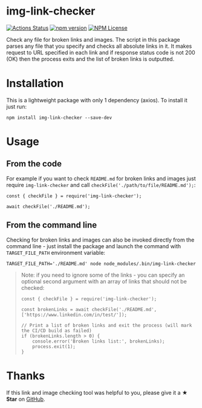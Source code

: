 # img-link-checker

[![Actions Status](https://github.com/Marketionist/img-link-checker/workflows/Build%20and%20Test/badge.svg?branch=master)](https://github.com/Marketionist/img-link-checker/actions)
[![npm version](https://img.shields.io/npm/v/img-link-checker.svg)](https://www.npmjs.com/package/img-link-checker)
[![NPM License](https://img.shields.io/npm/l/img-link-checker.svg)](https://github.com/Marketionist/img-link-checker/blob/master/LICENSE)

Check any file for broken links and images. The script in this package parses any file that you specify and checks all
absolute links in it. It makes request to URL specified in each link and if response status code is not 200 (OK) then
the process exits and the list of broken links is outputted. 

# Installation
This is a lightweight package with only 1 dependency (axios). To install it just run:
```
npm install img-link-checker --save-dev
```

# Usage

## From the code
For example if you want to check `README.md` for broken links and images just require `img-link-checker` and call
`checkFile('./path/to/file/README.md');`:
```
const { checkFile } = require('img-link-checker');

await checkFile('./README.md');
```

## From the command line
Checking for broken links and images can also be invoked directly from the command line - just install the package and
launch the command with `TARGET_FILE_PATH` environment variable:
```
TARGET_FILE_PATH='./README.md' node node_modules/.bin/img-link-checker
```

> Note: if you need to ignore some of the links - you can specify
> an optional second argument with an array of links that should
> not be checked:
> ```
> const { checkFile } = require('img-link-checker');
>
> const brokenLinks = await checkFile('./README.md', ['https://www.linkedin.com/in/test/']);
>
> // Print a list of broken links and exit the process (will mark the CI/CD build as failed)
> if (brokenLinks.length > 0) {
>     console.error('Broken links list:', brokenLinks);
>     process.exit(1);
> }
> ```

# Thanks
If this link and image checking tool was helpful to you, please give it a **★ Star**
on [GitHub](https://github.com/Marketionist/img-link-checker).
